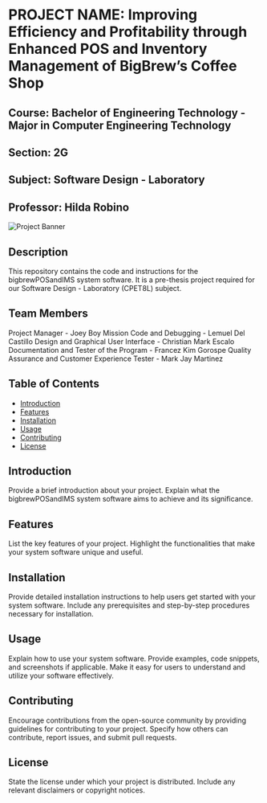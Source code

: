 # PROJECT NAME: Improving Efficiency and Profitability through Enhanced POS and Inventory Management of BigBrew’s Coffee Shop
## Course: Bachelor of Engineering Technology - Major in Computer Engineering Technology
## Section: 2G
## Subject: Software Design - Laboratory
## Professor: Hilda Robino

![Project Banner](/path/to/project-banner.png)

## Description
This repository contains the code and instructions for the bigbrewPOSandIMS system software. It is a pre-thesis project required for our Software Design - Laboratory (CPET8L) subject.

## Team Members
Project Manager - Joey Boy Mission
Code and Debugging - Lemuel Del Castillo
Design and Graphical User Interface - Christian Mark Escalo
Documentation and Tester of the Program - Francez Kim Gorospe
Quality Assurance and Customer Experience Tester - Mark Jay Martinez

## Table of Contents
- [Introduction](#introduction)
- [Features](#features)
- [Installation](#installation)
- [Usage](#usage)
- [Contributing](#contributing)
- [License](#license)

## Introduction
Provide a brief introduction about your project. Explain what the bigbrewPOSandIMS system software aims to achieve and its significance.

## Features
List the key features of your project. Highlight the functionalities that make your system software unique and useful.

## Installation
Provide detailed installation instructions to help users get started with your system software. Include any prerequisites and step-by-step procedures necessary for installation.

## Usage
Explain how to use your system software. Provide examples, code snippets, and screenshots if applicable. Make it easy for users to understand and utilize your software effectively.

## Contributing
Encourage contributions from the open-source community by providing guidelines for contributing to your project. Specify how others can contribute, report issues, and submit pull requests.

## License
State the license under which your project is distributed. Include any relevant disclaimers or copyright notices.
